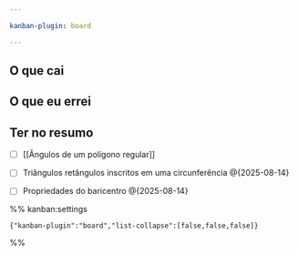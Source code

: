 ```yaml
---

kanban-plugin: board

---
```


## O que cai



## O que eu errei



## Ter no resumo

- [ ] [[Ângulos de um polígono regular]]
- [ ] Triângulos retângulos inscritos em uma circunferência @{2025-08-14}
- [ ] Propriedades do baricentro @{2025-08-14}




%% kanban:settings
```
{"kanban-plugin":"board","list-collapse":[false,false,false]}
```
%%